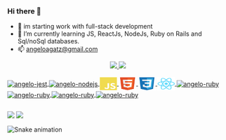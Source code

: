 ### Hi there 👋

- 🔭 im starting work with full-stack development
- 🌱 I’m currently learning JS, ReactJs, NodeJs, Ruby on Rails and Sql/noSql databases.
- 📫 angeloagatz@gmail.com
 
<div align="center">
  <a href="https://github.com/angelogatz">
  <img height="180em" src="https://github-readme-stats.vercel.app/api?username=angelogatz&show_icons=true&theme=react&include_all_commits=true&count_private=true"/>
  <img height="180em" src="https://github-readme-stats.vercel.app/api/top-langs/?username=angelogatz&layout=compact&langs_count=7&theme=react"/>
</div>

<div style="display: inline_block"><br>
  <img align="center" alt="angelo-jest" height="30" width="40" src="https://cdn.jsdelivr.net/gh/devicons/devicon/icons/jest/jest-plain.svg" />
  <img align="center" alt="angelo-nodejs" height="30" width="40" src="https://cdn.jsdelivr.net/gh/devicons/devicon/icons/nodejs/nodejs-original.svg" />
  <img align="center" alt="angelo-JavaScript" height="30" width="40" src="https://raw.githubusercontent.com/devicons/devicon/master/icons/javascript/javascript-plain.svg">
  <img align="center" alt="angelo-html" height="30" width="40" src="https://raw.githubusercontent.com/devicons/devicon/master/icons/html5/html5-original.svg">
  <img align="center" alt="angelo-CSS" height="30" width="40" src="https://raw.githubusercontent.com/devicons/devicon/master/icons/css3/css3-original.svg">
  <img align="center" alt="angelo-React" height="30" width="40" src="https://raw.githubusercontent.com/devicons/devicon/master/icons/react/react-original.svg">
  <img align="center" alt="angelo-ruby" height="30" width="40" src="https://cdn.jsdelivr.net/gh/devicons/devicon/icons/ruby/ruby-original.svg" />
  <img align="center" alt="angelo-ruby" height="30" width="40" src="https://cdn.jsdelivr.net/gh/devicons/devicon/icons/mongodb/mongodb-original.svg" />
  <img align="center" alt="angelo-ruby" height="30" width="40" src="https://cdn.jsdelivr.net/gh/devicons/devicon/icons/mysql/mysql-original.svg" />
  <img align="center" alt="angelo-ruby" height="30" width="40" src="https://cdn.jsdelivr.net/gh/devicons/devicon/icons/sass/sass-original.svg" />
</div>
  
  ##
 
<div>
  <a href = "mailto:angeloagatz@gmail.com"><img src="https://img.shields.io/badge/-Gmail-%23333?style=for-the-badge&logo=gmail&logoColor=white" target="_blank"></a>
  <a href="https://www.linkedin.com/in/angelo-augusto-alves-gatz-29151a200/" target="_blank"><img src="https://img.shields.io/badge/-LinkedIn-%230077B5?style=for-the-badge&logo=linkedin&logoColor=white" target="_blank"></a> 
 
 ![Snake animation](https://github.com/angelogatz/angelogatz/blob/output/github-contribution-grid-snake.svg)
</div>

 ##
 
